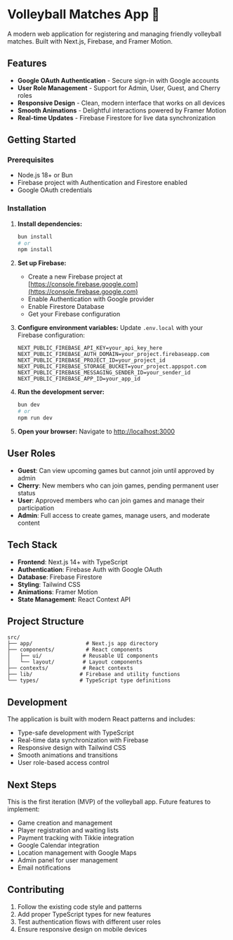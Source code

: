 # Volleyball Matches App 🏐

A modern web application for registering and managing friendly volleyball matches. Built with Next.js, Firebase, and Framer Motion.

## Features

- **Google OAuth Authentication** - Secure sign-in with Google accounts
- **User Role Management** - Support for Admin, User, Guest, and Cherry roles
- **Responsive Design** - Clean, modern interface that works on all devices
- **Smooth Animations** - Delightful interactions powered by Framer Motion
- **Real-time Updates** - Firebase Firestore for live data synchronization

## Getting Started

### Prerequisites

- Node.js 18+ or Bun
- Firebase project with Authentication and Firestore enabled
- Google OAuth credentials

### Installation

1. **Install dependencies:**
   ```bash
   bun install
   # or
   npm install
   ```

2. **Set up Firebase:**
   - Create a new Firebase project at [https://console.firebase.google.com](https://console.firebase.google.com)
   - Enable Authentication with Google provider
   - Enable Firestore Database
   - Get your Firebase configuration

3. **Configure environment variables:**
   Update `.env.local` with your Firebase configuration:
   ```env
   NEXT_PUBLIC_FIREBASE_API_KEY=your_api_key_here
   NEXT_PUBLIC_FIREBASE_AUTH_DOMAIN=your_project.firebaseapp.com
   NEXT_PUBLIC_FIREBASE_PROJECT_ID=your_project_id
   NEXT_PUBLIC_FIREBASE_STORAGE_BUCKET=your_project.appspot.com
   NEXT_PUBLIC_FIREBASE_MESSAGING_SENDER_ID=your_sender_id
   NEXT_PUBLIC_FIREBASE_APP_ID=your_app_id
   ```

4. **Run the development server:**
   ```bash
   bun dev
   # or
   npm run dev
   ```

5. **Open your browser:**
   Navigate to [http://localhost:3000](http://localhost:3000)

## User Roles

- **Guest**: Can view upcoming games but cannot join until approved by admin
- **Cherry**: New members who can join games, pending permanent user status
- **User**: Approved members who can join games and manage their participation
- **Admin**: Full access to create games, manage users, and moderate content

## Tech Stack

- **Frontend**: Next.js 14+ with TypeScript
- **Authentication**: Firebase Auth with Google OAuth
- **Database**: Firebase Firestore
- **Styling**: Tailwind CSS
- **Animations**: Framer Motion
- **State Management**: React Context API

## Project Structure

```
src/
├── app/                 # Next.js app directory
├── components/          # React components
│   ├── ui/             # Reusable UI components
│   └── layout/         # Layout components
├── contexts/           # React contexts
├── lib/               # Firebase and utility functions
└── types/             # TypeScript type definitions
```

## Development

The application is built with modern React patterns and includes:

- Type-safe development with TypeScript
- Real-time data synchronization with Firebase
- Responsive design with Tailwind CSS
- Smooth animations and transitions
- User role-based access control

## Next Steps

This is the first iteration (MVP) of the volleyball app. Future features to implement:

- Game creation and management
- Player registration and waiting lists
- Payment tracking with Tikkie integration
- Google Calendar integration
- Location management with Google Maps
- Admin panel for user management
- Email notifications

## Contributing

1. Follow the existing code style and patterns
2. Add proper TypeScript types for new features
3. Test authentication flows with different user roles
4. Ensure responsive design on mobile devices
